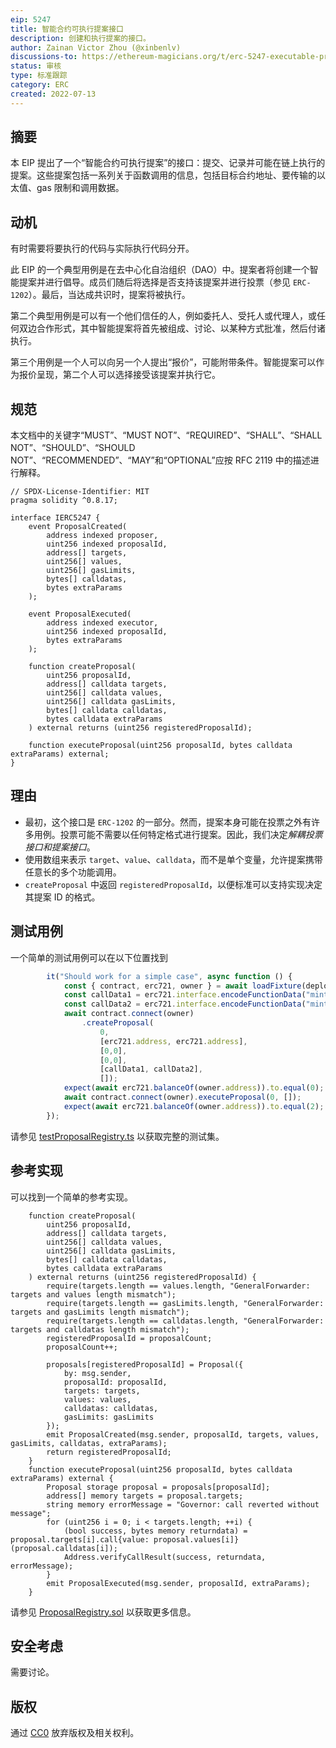 ```yaml
---
eip: 5247
title: 智能合约可执行提案接口
description: 创建和执行提案的接口。
author: Zainan Victor Zhou (@xinbenlv)
discussions-to: https://ethereum-magicians.org/t/erc-5247-executable-proposal-standard/9938
status: 审核
type: 标准跟踪
category: ERC
created: 2022-07-13
---
```


## 摘要

本 EIP 提出了一个“智能合约可执行提案”的接口：提交、记录并可能在链上执行的提案。这些提案包括一系列关于函数调用的信息，包括目标合约地址、要传输的以太值、gas 限制和调用数据。

## 动机

有时需要将要执行的代码与实际执行代码分开。

此 EIP 的一个典型用例是在去中心化自治组织（DAO）中。提案者将创建一个智能提案并进行倡导。成员们随后将选择是否支持该提案并进行投票（参见 `ERC-1202`）。最后，当达成共识时，提案将被执行。

第二个典型用例是可以有一个他们信任的人，例如委托人、受托人或代理人，或任何双边合作形式，其中智能提案将首先被组成、讨论、以某种方式批准，然后付诸执行。

第三个用例是一个人可以向另一个人提出“报价”，可能附带条件。智能提案可以作为报价呈现，第二个人可以选择接受该提案并执行它。

## 规范

本文档中的关键字“MUST”、“MUST NOT”、“REQUIRED”、“SHALL”、“SHALL NOT”、“SHOULD”、“SHOULD NOT”、“RECOMMENDED”、“MAY”和“OPTIONAL”应按 RFC 2119 中的描述进行解释。

```solidity
// SPDX-License-Identifier: MIT
pragma solidity ^0.8.17;

interface IERC5247 {
    event ProposalCreated(
        address indexed proposer,
        uint256 indexed proposalId,
        address[] targets,
        uint256[] values,
        uint256[] gasLimits,
        bytes[] calldatas,
        bytes extraParams
    );

    event ProposalExecuted(
        address indexed executor,
        uint256 indexed proposalId,
        bytes extraParams
    );

    function createProposal(
        uint256 proposalId,
        address[] calldata targets,
        uint256[] calldata values,
        uint256[] calldata gasLimits,
        bytes[] calldata calldatas,
        bytes calldata extraParams
    ) external returns (uint256 registeredProposalId);

    function executeProposal(uint256 proposalId, bytes calldata extraParams) external;
}
```

## 理由

* 最初，这个接口是 `ERC-1202` 的一部分。然而，提案本身可能在投票之外有许多用例。投票可能不需要以任何特定格式进行提案。因此，我们决定*解耦投票接口和提案接口*。
* 使用数组来表示 `target`、`value`、`calldata`，而不是单个变量，允许提案携带任意长的多个功能调用。
* `createProposal` 中返回 `registeredProposalId`，以便标准可以支持实现决定其提案 ID 的格式。

## 测试用例

一个简单的测试用例可以在以下位置找到

```ts
        it("Should work for a simple case", async function () {
            const { contract, erc721, owner } = await loadFixture(deployFixture);
            const callData1 = erc721.interface.encodeFunctionData("mint", [owner.address, 1]);
            const callData2 = erc721.interface.encodeFunctionData("mint", [owner.address, 2]);
            await contract.connect(owner)
                .createProposal(
                    0,
                    [erc721.address, erc721.address],
                    [0,0],
                    [0,0],
                    [callData1, callData2],
                    []);
            expect(await erc721.balanceOf(owner.address)).to.equal(0);
            await contract.connect(owner).executeProposal(0, []);
            expect(await erc721.balanceOf(owner.address)).to.equal(2);
        });
```

请参见 [testProposalRegistry.ts](../assets/eip-5247/testProposalRegistry.ts) 以获取完整的测试集。

## 参考实现

可以找到一个简单的参考实现。

```solidity
    function createProposal(
        uint256 proposalId,
        address[] calldata targets,
        uint256[] calldata values,
        uint256[] calldata gasLimits,
        bytes[] calldata calldatas,
        bytes calldata extraParams
    ) external returns (uint256 registeredProposalId) {
        require(targets.length == values.length, "GeneralForwarder: targets and values length mismatch");
        require(targets.length == gasLimits.length, "GeneralForwarder: targets and gasLimits length mismatch");
        require(targets.length == calldatas.length, "GeneralForwarder: targets and calldatas length mismatch");
        registeredProposalId = proposalCount;
        proposalCount++;

        proposals[registeredProposalId] = Proposal({
            by: msg.sender,
            proposalId: proposalId,
            targets: targets,
            values: values,
            calldatas: calldatas,
            gasLimits: gasLimits
        });
        emit ProposalCreated(msg.sender, proposalId, targets, values, gasLimits, calldatas, extraParams);
        return registeredProposalId;
    }
    function executeProposal(uint256 proposalId, bytes calldata extraParams) external {
        Proposal storage proposal = proposals[proposalId];
        address[] memory targets = proposal.targets;
        string memory errorMessage = "Governor: call reverted without message";
        for (uint256 i = 0; i < targets.length; ++i) {
            (bool success, bytes memory returndata) = proposal.targets[i].call{value: proposal.values[i]}(proposal.calldatas[i]);
            Address.verifyCallResult(success, returndata, errorMessage);
        }
        emit ProposalExecuted(msg.sender, proposalId, extraParams);
    }
```

请参见 [ProposalRegistry.sol](../assets/eip-5247/ProposalRegistry.sol) 以获取更多信息。

## 安全考虑

需要讨论。

## 版权

通过 [CC0](../LICENSE.md) 放弃版权及相关权利。